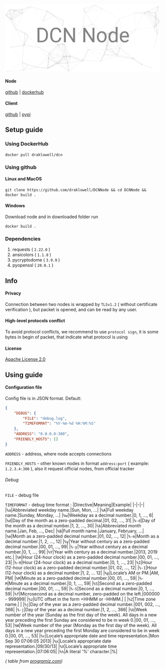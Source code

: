 <img src="https://raw.githubusercontent.com/draklowell/DCNNode/main/header.png">

#### Node
[github](https://github.com/draklowell/DCNNode) | [dockerhub](https://hub.docker.com/r/draklowell/dcn)
#### Client
[github](https://github.com/draklowell/DCNLibrary/) | [pypi](https://pypi.org/project/dcn/)
## Setup guide
### Using DockerHub
```
docker pull draklowell/dcn
```
### Using github
#### Linux and MacOS
```
git clone https://github.com/draklowell/DCNNode && cd DCNNode && docker build .
```
#### Windows
Download node and in downloaded folder run
```
docker build .
```
### Dependencies
1. requests ( `2.22.0` )
2. ansicolors ( `1.1.8` )
3. pycryptodome ( `3.9.9` )
4. pyopenssl ( `20.0.1` )
## Info
#### Privacy
Connection between two nodes is wrapped by `TLSv1.2` ( without certificate verification ), but packet is opened, and can be read by any user.
#### High-level protocols conflict
To avoid protocol conflicts, we recommend to use `protocol sign`, it is some bytes in begin of packet, that indicate what protocol is using
#### License
[Apache License 2.0](LICENSE)
## Using guide
#### Configuration file
Config file is in JSON format. Default:
```json
{
    "DEBUG": {
        "FILE": "debug.log",
        "TIMEFORMAT": "%Y-%m-%d %H:%M:%S"
    },
    "ADDRESS": "0.0.0.0:300",
    "FRIENDLY_HOSTS": []
}
```
`ADDRESS` - address, where node accepts connections 

`FRIENDLY_HOSTS` - other known nodes in format `address:port` ( example: `1.2.3.4:300` ), also it request official nodes, from official tracker
###### Debug
`FILE` - debug file

`TIMEFORMAT` - debug time format :
|Directive|Meaning|Example|
|-|-|-|
|`%a`|Abbreviated weekday name.|Sun, Mon, ...|
|`%A`|Full weekday name.|Sunday, Monday, ...|
|`%w`|Weekday as a decimal number.|0, 1, ..., 6|
|`%d`|Day of the month as a zero-padded decimal.|01, 02, ..., 31|
|`%-d`|Day of the month as a decimal number.|1, 2, ..., 30|
|`%b`|Abbreviated month name.|Jan, Feb, ..., Dec|
|`%B`|Full month name.|January, February, ...|
|`%m`|Month as a zero-padded decimal number.|01, 02, ..., 12|
|`%-m`|Month as a decimal number.|1, 2, ..., 12|
|`%y`|Year without century as a zero-padded decimal number.|00, 01, ..., 99|
|`%-y`|Year without century as a decimal number.|0, 1, ..., 99|
|`%Y`|Year with century as a decimal number.|2013, 2019 etc.|
|`%H`|Hour (24-hour clock) as a zero-padded decimal number.|00, 01, ..., 23|
|`%-H`|Hour (24-hour clock) as a decimal number.|0, 1, ..., 23|
|`%I`|Hour (12-hour clock) as a zero-padded decimal number.|01, 02, ..., 12|
|`%-I`|Hour (12-hour clock) as a decimal number.|1, 2, ... 12|
|`%p`|Locale’s AM or PM.|AM, PM|
|`%M`|Minute as a zero-padded decimal number.|00, 01, ..., 59|
|`%-M`|Minute as a decimal number.|0, 1, ..., 59|
|`%S`|Second as a zero-padded decimal number.|00, 01, ..., 59|
|`%-S`|Second as a decimal number.|0, 1, ..., 59|
|`%f`|Microsecond as a decimal number, zero-padded on the left.|000000 - 999999|
|`%z`|UTC offset in the form +HHMM or -HHMM.| |
|`%Z`|Time zone name.| |
|`%j`|Day of the year as a zero-padded decimal number.|001, 002, ..., 366|
|`%-j`|Day of the year as a decimal number.|1, 2, ..., 366|
|`%U`|Week number of the year (Sunday as the first day of the week). All days in a new year preceding the first Sunday are considered to be in week 0.|00, 01, ..., 53|
|`%W`|Week number of the year (Monday as the first day of the week). All days in a new year preceding the first Monday are considered to be in week 0.|00, 01, ..., 53|
|`%c`|Locale’s appropriate date and time representation.|Mon Sep 30 07:06:05 2013|
|`%x`|Locale’s appropriate date representation.|09/30/13|
|`%X`|Locale’s appropriate time representation.|07:06:05|
|`%%`|A literal '%' character.|%|

_( table from [programiz.com](https://www.programiz.com/python-programming/datetime/strftime))_
